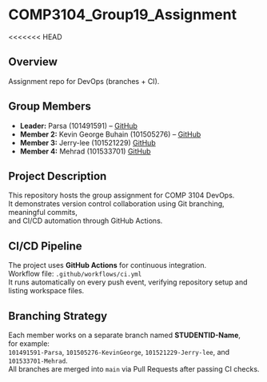 # COMP3104_Group19_Assignment

<<<<<<< HEAD
## Overview
Assignment repo for DevOps (branches + CI).

## Group Members
- **Leader:** Parsa (101491591) – [GitHub](https://github.com/parsamollahoseini)
- **Member 2:** Kevin George Buhain (101505276) – [GitHub](https://github.com/rozeluxe01)
- **Member 3:** Jerry-lee (101521229) [GitHub](https://github.com/LoudMouthLemon)
- **Member 4:** Mehrad (101533701) [GitHub](https://github.com/mehbayat)

## Project Description
This repository hosts the group assignment for COMP 3104 DevOps.  
It demonstrates version control collaboration using Git branching, meaningful commits,  
and CI/CD automation through GitHub Actions.

## CI/CD Pipeline
The project uses **GitHub Actions** for continuous integration.  
Workflow file: `.github/workflows/ci.yml`  
It runs automatically on every push event, verifying repository setup and listing workspace files.

## Branching Strategy
Each member works on a separate branch named **STUDENTID-Name**,  
for example:  
`101491591-Parsa`, `101505276-KevinGeorge`, `101521229-Jerry-lee`, and `101533701-Mehrad`.  
All branches are merged into `main` via Pull Requests after passing CI checks.